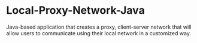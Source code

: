 # Local-Proxy-Network-Java
Java-based application that creates a proxy, client-server network that will allow users to communicate using their local network in a customized way.
